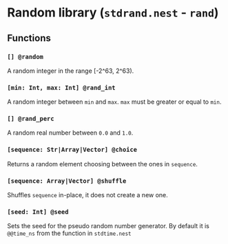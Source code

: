 # Random library (`stdrand.nest` - `rand`)

## Functions

### `[] @random`

A random integer in the range [-2^63, 2^63).

### `[min: Int, max: Int] @rand_int`

A random integer between `min` and `max`. `max` must be greater or equal to `min`.

### `[] @rand_perc`

A random real number between `0.0` and `1.0`.

### `[sequence: Str|Array|Vector] @choice`

Returns a random element choosing between the ones in `sequence`.

### `[sequence: Array|Vector] @shuffle`

Shuffles `sequence` in-place, it does not create a new one.

### `[seed: Int] @seed`

Sets the seed for the pseudo random number generator. By default it is
`@@time_ns` from the function in `stdtime.nest`
